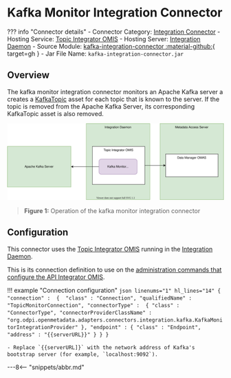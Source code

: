 <!-- SPDX-License-Identifier: CC-BY-4.0 -->
<!-- Copyright Contributors to the ODPi Egeria project. -->

# Kafka Monitor Integration Connector

??? info "Connector details"
    - Connector Category: [Integration Connector](/egeria-docs/connectors/integration-connector)
    - Hosting Service: [Topic Integrator OMIS](/egeria-docs/services/omis/topic-integrator)
    - Hosting Server: [Integration Daemon](/egeria-docs/concepts/integration-daemon)
    - Source Module: [kafka-integration-connector :material-github:](https://github.com/odpi/egeria/tree/master/open-metadata-implementation/adapters/open-connectors/integration-connectors/kafka-integration-connector){ target=gh }
    - Jar File Name: `kafka-integration-connector.jar`

## Overview

The kafka monitor integration connector monitors an Apache Kafka server a
creates a 
[KafkaTopic](/egeria-docs/types/0223-Events-and-Logs)
asset for each topic that is known to the server.
If the topic is removed from the Apache Kafka Server, its corresponding
KafkaTopic asset is also removed.

![Figure 1](kafka-monitor-integration-connector.svg)
> **Figure 1:** Operation of the kafka monitor integration connector


## Configuration

This connector uses the [Topic Integrator OMIS](/egeria-docs/services/omis/topic-integrator/overview)
running in the [Integration Daemon](/egeria-docs/concepts/integration-daemon).

This is its connection definition to use on the [administration commands that configure the API Integrator OMIS](/egeria-docs/guides/admin/servers/configuring-an-integration-daemon/#configure-the-integration-services).

!!! example "Connection configuration"
    ```json linenums="1" hl_lines="14"
    {
       "connection" : 
                    { 
                        "class" : "Connection",
                        "qualifiedName" : "TopicMonitorConnection",
                        "connectorType" : 
                        {
                            "class" : "ConnectorType",
                            "connectorProviderClassName" : "org.odpi.openmetadata.adapters.connectors.integration.kafka.KafkaMonitorIntegrationProvider"
                        },
                        "endpoint" :
                        {
                            "class" : "Endpoint",
                            "address" : "{{serverURL}}"
                        }
                    }
    }
    ```

    - Replace `{{serverURL]}` with the network address of Kafka's bootstrap server (for example, `localhost:9092`).

---8<-- "snippets/abbr.md"